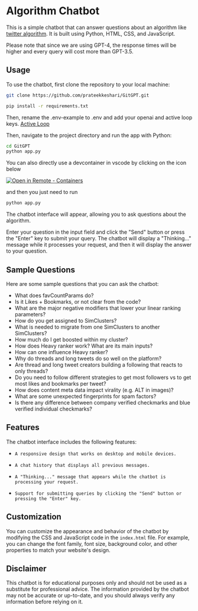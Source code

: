 # Algorithm Chatbot

This is a simple chatbot that can answer questions about an algorithm like [twitter algorithm](https://github.com/twitter/the-algorithm). It is built using Python, HTML, CSS, and JavaScript.

Please note that since we are using GPT-4, the response times will be higher and every query will cost more than GPT-3.5.

## Usage

To use the chatbot, first clone the repository to your local machine:

```bash
git clone https://github.com/prateekkeshari/GitGPT.git
```

```bash
pip install -r requirements.txt
```

Then, rename the .env-example to .env and add your openai and active loop keys. [Active Loop](https://app.activeloop.ai/login)

Then, navigate to the project directory and run the app with Python:

```bash
cd GitGPT
python app.py
```

You can also directly use a devcontainer in vscode by clicking on the icon below

[
    ![Open in Remote - Containers](
        https://img.shields.io/static/v1?label=Remote%20-%20Containers&message=Open&color=blue&logo=visualstudiocode
    )
](
    https://vscode.dev/redirect?url=vscode://ms-vscode-remote.remote-containers/cloneInVolume?url=https://github.com/theodoremeynard/GitGPT
)

and then you just need to run
```bash
python app.py
```

The chatbot interface will appear, allowing you to ask questions about the algorithm.

Enter your question in the input field and click the "Send" button or press the "Enter" key to submit your query. The chatbot will display a "Thinking..." message while it processes your request, and then it will display the answer to your question.

## Sample Questions

Here are some sample questions that you can ask the chatbot:

-    What does favCountParams do?
-    Is it Likes + Bookmarks, or not clear from the code?
-    What are the major negative modifiers that lower your linear ranking parameters?
-    How do you get assigned to SimClusters?
-    What is needed to migrate from one SimClusters to another SimClusters?
-    How much do I get boosted within my cluster?
-    How does Heavy ranker work? What are its main inputs?
-    How can one influence Heavy ranker?
-    Why do threads and long tweets do so well on the platform?
-    Are thread and long tweet creators building a following that reacts to only threads?
-    Do you need to follow different strategies to get most followers vs to get most likes and bookmarks per tweet?
-    How does content meta data impact virality (e.g. ALT in images)?
-    What are some unexpected fingerprints for spam factors?
-    Is there any difference between company verified checkmarks and blue verified individual checkmarks?

## Features

The chatbot interface includes the following features:

-     A responsive design that works on desktop and mobile devices.
-     A chat history that displays all previous messages.
-     A "Thinking..." message that appears while the chatbot is processing your request.
-     Support for submitting queries by clicking the "Send" button or pressing the "Enter" key.

## Customization

You can customize the appearance and behavior of the chatbot by modifying the CSS and JavaScript code in the `index.html` file. For example, you can change the font family, font size, background color, and other properties to match your website's design.

## Disclaimer

This chatbot is for educational purposes only and should not be used as a substitute for professional advice. The information provided by the chatbot may not be accurate or up-to-date, and you should always verify any information before relying on it.
